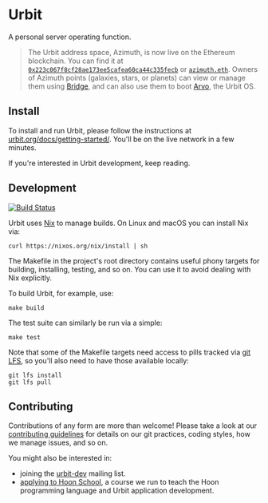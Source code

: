 # Urbit

A personal server operating function.

> The Urbit address space, Azimuth, is now live on the Ethereum blockchain. You
> can find it at [`0x223c067f8cf28ae173ee5cafea60ca44c335fecb`][azim] or
> [`azimuth.eth`][aens]. Owners of Azimuth points (galaxies, stars, or planets)
> can view or manage them using [Bridge][brid], and can also use them to boot
> [Arvo][arvo], the Urbit OS.

[azim]: https://etherscan.io/address/0x223c067f8cf28ae173ee5cafea60ca44c335fecb
[aens]: https://etherscan.io/address/azimuth.eth
[brid]: https://github.com/urbit/bridge
[arvo]: https://github.com/urbit/urbit/tree/master/pkg/arvo

## Install

To install and run Urbit, please follow the instructions at
[urbit.org/docs/getting-started/][start].  You'll be on the live network in a
few minutes.

If you're interested in Urbit development, keep reading.

[start]: https://urbit.org/docs/getting-started/

## Development

[![Build Status](https://travis-ci.org/urbit/urbit.svg?branch=master)][trav]

Urbit uses [Nix][nix] to manage builds.  On Linux and macOS you can install Nix
via:

```
curl https://nixos.org/nix/install | sh
```

The Makefile in the project's root directory contains useful phony targets for
building, installing, testing, and so on.  You can use it to avoid dealing with
Nix explicitly.

To build Urbit, for example, use:

```
make build
```

The test suite can similarly be run via a simple:

```
make test
```

Note that some of the Makefile targets need access to pills tracked via [git
LFS][git-lfs], so you'll also need to have those available locally:

```
git lfs install
git lfs pull
```

[trav]: https://github.com/urbit/urbit.git
[nix]: https://nixos.org/nix/
[git-lfs]: https://git-lfs.github.com

## Contributing

Contributions of any form are more than welcome!  Please take a look at our
[contributing guidelines][cont] for details on our git practices, coding
styles, how we manage issues, and so on.

You might also be interested in:

- joining the [urbit-dev][list] mailing list.
- [applying to Hoon School][mail], a course we run to teach the Hoon
  programming language and Urbit application development.

[list]: https://groups.google.com/a/urbit.org/forum/#!forum/dev
[mail]: mailto:support@urbit.org
[cont]: https://github.com/urbit/urbit/blob/master/CONTRIBUTING.md
